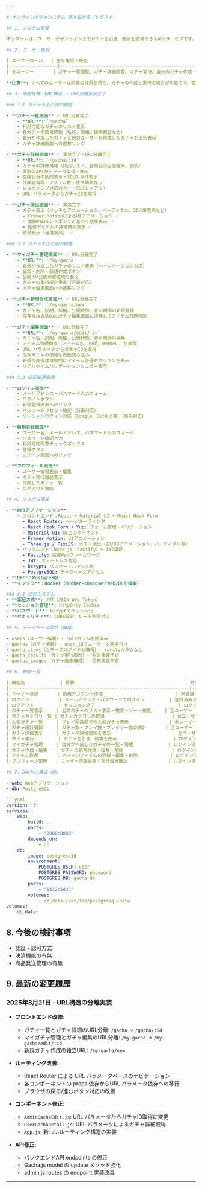 ```yaml
---

# オンラインガチャシステム 基本設計書（ドラフト）

## 1. システム概要

本システムは、ユーザーがオンライン上でガチャを引き、商品を獲得できるWebサービスです。すべてのユーザーはガチャを作成・管理することも、他のユーザーが作成したガチャを引くこともできます。システムはDocker環境上で動作し、データベースにはPostgreSQLを使用します。

## 2. ユーザー権限

| ユーザーロール   | 主な権限・機能                                                               |
|------------------|-----------------------------------------------------------------------------|
| 全ユーザー       | ガチャ一覧閲覧、ガチャ詳細閲覧、ガチャ実行、自分のガチャ作成・編集・削除      |

**注意**: すべてのユーザーは同等の権限を持ち、ガチャの作成と実行の両方が可能です。管理者という特別な権限は現在の実装には存在しません。

## 3. 画面仕様・URL構造 ✅ URL分離実装完了

### 3.1 ガチャを引く側の機能

- **ガチャ一覧画面** ✅ URL分離完了
	- **URL**: `/gacha`
	- 利用可能なガチャのリスト表示
	- 各ガチャの簡易情報（名称、価格、提供割合など）
	- 自分が作成したガチャと他のユーザーが作成したガチャを区別表示
	- ガチャ詳細画面への遷移リンク

- **ガチャ詳細画面** ✅ 実装完了・URL分離完了
	- **URL**: `/gacha/:id`
	- ガチャの詳細情報（商品リスト、各商品の当選確率、説明）
	- 実際のAPIからデータ取得・表示
	- 在庫状況の動的表示・SOLD OUT表示
	- 作成者情報・アイテム数・提供期間表示
	- レスポンシブ対応のカード形式レイアウト
	- URL パラメータからガチャIDを取得

- **ガチャ演出画面** ✅ 実装完了
	- ガチャ演出（リッチなアニメーション、パーティクル、2D/3D表現など）
	  - Framer MotionによるUIアニメーション ✅
	  - 実際のAPIレスポンスに基づく結果表示 ✅
	  - 獲得アイテムの詳細情報表示 ✅
	- 結果表示（当選商品） ✅

### 3.2 ガチャを作る側の機能

- **マイガチャ管理画面** ✅ URL分離完了
	- **URL**: `/my-gacha`
	- 自分が作成したガチャのリスト表示（ページネーション対応）
	- 編集・削除・新規作成ボタン
	- 公開/非公開の即座切り替え
	- ガチャの実行統計表示（将来対応）
	- ガチャ編集画面への遷移リンク

- **ガチャ新規作成画面** ✅ URL分離完了
	- **URL**: `/my-gacha/new`
	- ガチャ名、説明、価格、公開状態、表示期間の新規登録
	- 保存後は自動的にガチャ編集画面に遷移してアイテム管理可能

- **ガチャ編集画面** ✅ URL分離完了
	- **URL**: `/my-gacha/edit/:id`
	- ガチャ名、説明、価格、公開状態、表示期間の編集
	- アイテム管理機能（アイテム名、説明、画像URL、在庫数）
	- URL パラメータからガチャIDを取得
	- 既存ガチャの情報を自動読み込み
	- 新規作成後は自動的にアイテム管理セクションを表示
	- リアルタイムバリデーションとエラー表示

### 3.3 認証関連画面

- **ログイン画面**
	- メールアドレス・パスワード入力フォーム
	- ログインボタン
	- 新規登録画面へのリンク
	- パスワードリセット機能（将来対応）
	- ソーシャルログイン対応（Google、GitHub等）（将来対応）

- **新規登録画面**
	- ユーザー名、メールアドレス、パスワード入力フォーム
	- パスワード確認入力
	- 利用規約同意チェックボックス
	- 登録ボタン
	- ログイン画面へのリンク

- **プロフィール画面**
	- ユーザー情報表示・編集
	- ガチャ実行履歴表示
	- 作成したガチャ一覧
	- ログアウト機能

## 4. システム構成

- **Webアプリケーション**
	- フロントエンド：React + Material-UI + React Hook Form
	  - React Router: ページルーティング
	  - React Hook Form + Yup: フォーム管理・バリデーション
	  - Material-UI: UIコンポーネント
	  - Framer Motion: UIアニメーション
	  - Three.js / PixiJS: ガチャ演出（2D/3Dアニメーション、パーティクル等）
	- バックエンド：Node.js（Fastify）+ JWT認証
	  - Fastify: 高速Webフレームワーク
	  - JWT: ステートレス認証
	  - bcrypt: パスワードハッシュ化
	  - PostgreSQL: データベースアクセス
- **DB**：PostgreSQL
- **インフラ**：Docker（docker-composeでWeb/DBを構築）

### 4.1 認証システム
- **認証方式**: JWT（JSON Web Token）
- **セッション管理**: HttpOnly Cookie
- **パスワード**: bcryptでハッシュ化
- **セキュリティ**: CORS設定、レート制限対応

## 5. データベース設計（概略）

- users（ユーザー情報）- roleカラム削除済み
- gachas（ガチャ情報）- user_idでユーザーと関連付け
- gacha_items（ガチャ内のアイテム情報）- rarityカラムなし
- gacha_results（ガチャ実行履歴）- 将来実装予定
- gachas_images（ガチャ画像情報）- 将来実装予定

## 6. 機能一覧

| 機能名             | 概要                                         | 対象ユーザー   | 認証要否 | 実装状況 |
|--------------------|----------------------------------------------|---------------|----------|----------|
| ユーザー登録       | 新規アカウント作成                           | 未登録ユーザー | 不要     | ✅ 完了   |
| ログイン           | メールアドレス・パスワードでログイン         | 登録済みユーザー | 不要     | ✅ 完了   |
| ログアウト         | セッション終了                               | ログイン済み   | 必要     | ✅ 完了   |
| ガチャ一覧表示     | 公開ガチャのリスト表示・検索・ソート機能     | 全ユーザー    | 不要     | ✅ 完了   |
| ガチャカテゴリ一覧 | ガチャカテゴリの取得                         | 全ユーザー    | 不要     | ✅ 完了   |
| 人気ガチャ一覧     | プレイ回数順での人気ガチャ表示               | 全ユーザー    | 不要     | ✅ 完了   |
| ガチャ統計情報     | ガチャ数・プレイ数・プレイヤー数の統計       | 全ユーザー    | 不要     | ✅ 完了   |
| ガチャ詳細表示     | ガチャの詳細情報を表示                       | 全ユーザー    | 不要     | ✅ 完了   |
| ガチャ実行         | ガチャを引き、結果を表示                     | ログイン済み   | 必要     | ✅ 完了   |
| マイガチャ管理     | 自分が作成したガチャの一覧・管理             | ログイン済み   | 必要     | ✅ 完了   |
| ガチャ作成・編集   | ガチャの新規作成・編集・削除                  | ログイン済み   | 必要     | ✅ 完了   |
| アイテム管理       | ガチャ内アイテムの登録・編集・削除            | ログイン済み   | 必要     | ✅ 完了   |
| プロフィール管理   | ユーザー情報編集・実行履歴確認               | ログイン済み   | 必要     | ❌ 未実装 |

## 7. Docker構成（例）

- web: Webアプリケーション
- db: PostgreSQL

```yaml
version: '3'
services:
	web:
		build: .
		ports:
			- "8080:8080"
		depends_on:
			- db
	db:
		image: postgres:16
		environment:
			POSTGRES_USER: user
			POSTGRES_PASSWORD: password
			POSTGRES_DB: gacha_db
		ports:
			- "5432:5432"
		volumes:
			- db_data:/var/lib/postgresql/data
volumes:
	db_data:
```

## 8. 今後の検討事項

- 認証・認可方式
- 決済機能の有無
- 商品発送管理の有無

## 9. 最新の変更履歴

### 2025年8月21日 - URL構造の分離実装
- **フロントエンド改修**:
  - ガチャ一覧とガチャ詳細のURL分離: `/gacha` → `/gacha/:id`
  - マイガチャ管理とガチャ編集のURL分離: `/my-gacha` → `/my-gacha/edit/:id`
  - 新規ガチャ作成の独立URL: `/my-gacha/new`

- **ルーティング改善**:
  - React Router による URL パラメータベースのナビゲーション
  - 各コンポーネントの props 依存からURL パラメータ依存への移行
  - ブラウザの戻る/進むボタン対応の改善

- **コンポーネント修正**:
  - `AdminGachaEdit.js`: URL パラメータからガチャID取得に変更
  - `UserGachaDetail.js`: URL パラメータによるガチャ詳細取得
  - `App.js`: 新しいルーティング構造の実装

- **API修正**:
  - バックエンドAPI endpoints の修正
  - Gacha.js model の update メソッド強化
  - admin.js routes の endpoint 実装改善

---
```

